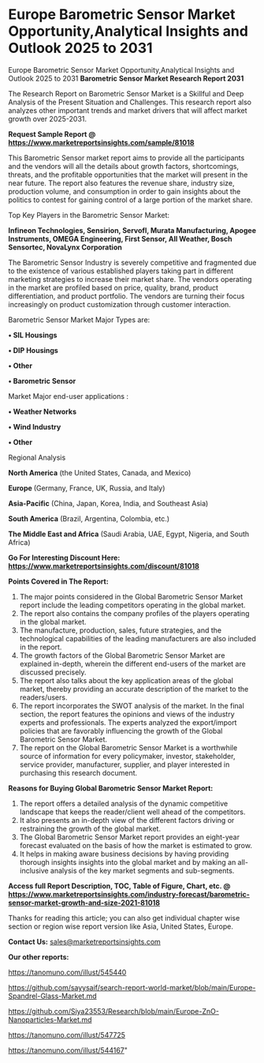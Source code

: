 # Europe Barometric Sensor Market Opportunity,Analytical Insights and Outlook 2025 to 2031
Europe Barometric Sensor Market Opportunity,Analytical Insights and Outlook 2025 to 2031
<strong>Barometric Sensor Market Research Report 2031</strong>

The Research Report on Barometric Sensor Market is a Skillful and Deep Analysis of the Present Situation and Challenges. This research report also analyzes other important trends and market drivers that will affect market growth over 2025-2031.

<strong>Request Sample Report @ <a href=https://www.marketreportsinsights.com/sample/81018>https://www.marketreportsinsights.com/sample/81018</a></strong>

This Barometric Sensor market report aims to provide all the participants and the vendors will all the details about growth factors, shortcomings, threats, and the profitable opportunities that the market will present in the near future. The report also features the revenue share, industry size, production volume, and consumption in order to gain insights about the politics to contest for gaining control of a large portion of the market share.

Top Key Players in the Barometric Sensor Market:

<strong>Infineon Technologies, Sensirion, Servofl, Murata Manufacturing, Apogee Instruments, OMEGA Engineering, First Sensor, All Weather, Bosch Sensortec, NovaLynx Corporation</strong>

The Barometric Sensor Industry is severely competitive and fragmented due to the existence of various established players taking part in different marketing strategies to increase their market share. The vendors operating in the market are profiled based on price, quality, brand, product differentiation, and product portfolio. The vendors are turning their focus increasingly on product customization through customer interaction.

Barometric Sensor Market Major Types are:

<strong>• SIL Housings

• DIP Housings

• Other

• Barometric Sensor</strong>

Market Major end-user applications :

<strong>• Weather Networks

• Wind Industry

• Other</strong>

Regional Analysis

</u><strong><b>North America</b></strong> (the United States, Canada, and Mexico)

<strong><b>Europe </b></strong>(Germany, France, UK, Russia, and Italy)

<strong><b>Asia-Pacific</b></strong> (China, Japan, Korea, India, and Southeast Asia)

<strong><b>South America</b></strong> (Brazil, Argentina, Colombia, etc.)

<strong><b>The Middle East and Africa</b></strong> (Saudi Arabia, UAE, Egypt, Nigeria, and South Africa)

<strong>Go For Interesting Discount Here: <a href=https://www.marketreportsinsights.com/discount/81018>https://www.marketreportsinsights.com/discount/81018</a></strong>

<strong>Points Covered in The Report:</strong>
<ol>
  <li>The major points considered in the Global Barometric Sensor Market report include the leading competitors operating in the global market.</li>
  <li>The report also contains the company profiles of the players operating in the global market.</li>
  <li>The manufacture, production, sales, future strategies, and the technological capabilities of the leading manufacturers are also included in the report.</li>
  <li>The growth factors of the Global Barometric Sensor Market are explained in-depth, wherein the different end-users of the market are discussed precisely.</li>
  <li>The report also talks about the key application areas of the global market, thereby providing an accurate description of the market to the readers/users.</li>
  <li>The report incorporates the SWOT analysis of the market. In the final section, the report features the opinions and views of the industry experts and professionals. The experts analyzed the export/import policies that are favorably influencing the growth of the Global Barometric Sensor Market.</li>
  <li>The report on the Global Barometric Sensor Market is a worthwhile source of information for every policymaker, investor, stakeholder, service provider, manufacturer, supplier, and player interested in purchasing this research document.</li>
</ol>
<strong>Reasons for Buying Global Barometric Sensor Market Report:</strong>

<ol>
  <li>The report offers a detailed analysis of the dynamic competitive landscape that keeps the reader/client well ahead of the competitors.</li>
  <li>It also presents an in-depth view of the different factors driving or restraining the growth of the global market.</li>
  <li>The Global Barometric Sensor Market report provides an eight-year forecast evaluated on the basis of how the market is estimated to grow.</li>
  <li>It helps in making aware business decisions by having providing thorough insights insights into the global market and by making an all-inclusive analysis of the key market segments and sub-segments.</li>
</ol>
<strong>Access full Report Description, TOC, Table of Figure, Chart, etc. @ <a href=https://www.marketreportsinsights.com/industry-forecast/barometric-sensor-market-growth-and-size-2021-81018>https://www.marketreportsinsights.com/industry-forecast/barometric-sensor-market-growth-and-size-2021-81018</a></strong>


Thanks for reading this article; you can also get individual chapter wise section or region wise report version like Asia, United States, Europe.

<strong>Contact Us:</strong>
sales@marketreportsinsights.com

<strong>Our other reports:</strong>

<a href=https://tanomuno.com/illust/545440>https://tanomuno.com/illust/545440</a>

<a href=https://github.com/sayysaif/search-report-world-market/blob/main/Europe-Spandrel-Glass-Market.md>https://github.com/sayysaif/search-report-world-market/blob/main/Europe-Spandrel-Glass-Market.md</a>

<a href=https://github.com/Siya23553/Research/blob/main/Europe-ZnO-Nanoparticles-Market.md>https://github.com/Siya23553/Research/blob/main/Europe-ZnO-Nanoparticles-Market.md</a>

<a href=https://tanomuno.com/illust/547725>https://tanomuno.com/illust/547725</a>

<a href=https://tanomuno.com/illust/544167>https://tanomuno.com/illust/544167</a>"
